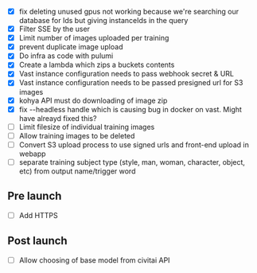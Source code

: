 -   [x] fix deleting unused gpus not working because we're searching our database for Ids but giving instanceIds in the query
-   [x] Filter SSE by the user
-   [x] Limit number of images uploaded per training
-   [x] prevent duplicate image upload
-   [x] Do infra as code with pulumi
-   [x] Create a lambda which zips a buckets contents
-   [x] Vast instance configuration needs to pass webhook secret & URL
-   [x] Vast instance configuration needs to be passed presigned url for S3 images
-   [x] kohya API must do downloading of image zip
-   [x] fix --headless handle which is causing bug in docker on vast. Might have alreayd fixed this?
-   [ ] Limit filesize of individual training images
-   [ ] Allow training images to be deleted
-   [ ] Convert S3 upload process to use signed urls and front-end upload in webapp
-   [ ] separate training subject type (style, man, woman, character, object, etc) from output name/trigger word

## Pre launch

-   [ ] Add HTTPS

## Post launch

-   [ ] Allow choosing of base model from civitai API

